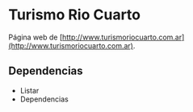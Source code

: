 # Turismo Rio Cuarto

Página web de [http://www.turismoriocuarto.com.ar](http://www.turismoriocuarto.com.ar).


## Dependencias
* Listar
* Dependencias